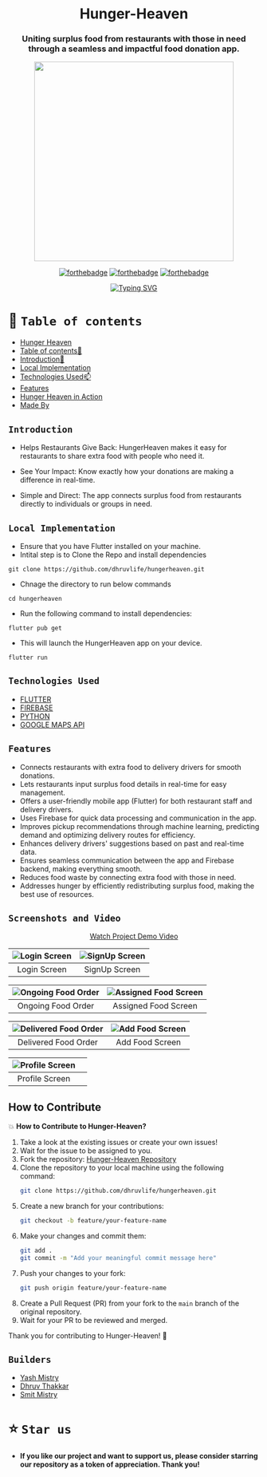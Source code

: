 <div align="center"> 

# Hunger-Heaven


### Uniting surplus food from restaurants with those in need through a seamless and impactful food donation app.
 


<p align="center">
<img  width="400" height="400" src="https://raw.githubusercontent.com/dhruvlife/hungerheaven/master/assets/logos/hh.png">
</p>

  
[![forthebadge](https://forthebadge.com/images/badges/built-by-developers.svg)](https://github.com/yash240408/HackHound) 
[![forthebadge](https://forthebadge.com/images/badges/built-with-love.svg)](https://www.python.org/) 
[![forthebadge](https://forthebadge.com/images/badges/powered-by-coffee.svg)](https://github.com/yash240408/HackHound)
  
  
 [![Typing SVG](https://readme-typing-svg.demolab.com?font=QUARTZO+&pause=1000&color=F72288&width=435&lines=Build+for+Google+Solution++Challenge+2024)](https://git.io/typing-svg)
 
 
</div>


# 🧭 `Table of contents`

- [Hunger Heaven](#Hunger-Heaven)
- [Table of contents🧭 ](#Table-of-contents)
- [Introduction🚀](#Introduction)
- [Local Implementation](#Local-Implementation)
- [Technologies Used📫](#Technologies-Used)
- [Features](#Features)
- [Hunger Heaven in Action](#Screenshots-and-Video)
- [Made By](#Builders)





## `Introduction`
<!--- <div align="center">
<img  width="100" height="120" align="center" src="https://user-images.githubusercontent.com/110530263/225117486-588eb822-df15-44c5-aa77-d6a955fa9002.png">
 </div> --->
 
- Helps Restaurants Give Back: HungerHeaven makes it easy for restaurants to share extra food with people who need it.

- See Your Impact: Know exactly how your donations are making a difference in real-time.

- Simple and Direct: The app connects surplus food from restaurants directly to individuals or groups in need.


## `Local Implementation`
- Ensure that you have Flutter installed on your machine.
- Intital step is to Clone the Repo and install dependencies
 ```
git clone https://github.com/dhruvlife/hungerheaven.git
 ```
- Chnage the directory to run below commands
 ```
cd hungerheaven
 ```
- Run the following command to install dependencies: 
```
flutter pub get
```
 - This will launch the HungerHeaven app on your device.
```
flutter run
```




## `Technologies Used`
- [FLUTTER](https://docs.flutter.dev/)
- [FIREBASE](https://firebase.google.com/docs)
- [PYTHON](https://docs.python.org/3/)
- [GOOGLE MAPS API](https://developers.google.com/maps/documentation/)


## `Features`
- Connects restaurants with extra food to delivery drivers for smooth donations.
- Lets restaurants input surplus food details in real-time for easy management.
- Offers a user-friendly mobile app (Flutter) for both restaurant staff and delivery drivers.
- Uses Firebase for quick data processing and communication in the app.
- Improves pickup recommendations through machine learning, predicting demand and optimizing delivery routes for efficiency.
- Enhances delivery drivers' suggestions based on past and real-time data.
- Ensures seamless communication between the app and Firebase backend, making everything smooth.
- Reduces food waste by connecting extra food with those in need.
- Addresses hunger by efficiently redistributing surplus food, making the best use of resources.

## `Screenshots and Video`

<div align=center">
  <p align="center"><a href="https://youtu.be/p_jyNBu7Plw">Watch Project Demo Video</a></p>
</div>

| ![Login Screen](https://raw.githubusercontent.com/dhruvlife/hungerheaven/master/assets/app_images/delivery_login.jpeg) | ![SignUp Screen](https://raw.githubusercontent.com/dhruvlife/hungerheaven/master/assets/app_images/partner_signup.jpeg) |
|:---:|:---:|
| Login Screen | SignUp Screen |

| ![Ongoing Food Order](https://raw.githubusercontent.com/dhruvlife/hungerheaven/master/assets/app_images/partner_home_ongoing.jpeg) | ![Assigned Food Screen](https://raw.githubusercontent.com/dhruvlife/hungerheaven/master/assets/app_images/partner_home_assign.jpeg) |
|:---:|:---:|
| Ongoing Food Order | Assigned Food Screen |

| ![Delivered Food Order](https://raw.githubusercontent.com/dhruvlife/hungerheaven/master/assets/app_images/partner_home_delivered.jpeg) | ![Add Food Screen](https://raw.githubusercontent.com/dhruvlife/hungerheaven/master/assets/app_images/partner_add_food.jpeg) |
|:---:|:---:|
| Delivered Food Order | Add Food Screen |

| ![Profile Screen](https://raw.githubusercontent.com/dhruvlife/hungerheaven/master/assets/app_images/partner_profile.jpeg) | |
|:---:|:---:|
| Profile Screen | |

## How to Contribute
💥 **How to Contribute to Hunger-Heaven?**

1. Take a look at the existing issues or create your own issues!
2. Wait for the issue to be assigned to you.
3. Fork the repository: [Hunger-Heaven Repository](https://github.com/dhruvlife/hungerheaven)
4. Clone the repository to your local machine using the following command:
    ```bash
    git clone https://github.com/dhruvlife/hungerheaven.git
    ```
5. Create a new branch for your contributions:
    ```bash
    git checkout -b feature/your-feature-name
    ```
6. Make your changes and commit them:
    ```bash
    git add .
    git commit -m "Add your meaningful commit message here"
    ```
7. Push your changes to your fork:
    ```bash
    git push origin feature/your-feature-name
    ```
8. Create a Pull Request (PR) from your fork to the `main` branch of the original repository.
9. Wait for your PR to be reviewed and merged.

Thank you for contributing to Hunger-Heaven! 🌟

## `Builders`

* [Yash Mistry](https://github.com/yash240408)
* [Dhruv Thakkar](https://github.com/dhruvlife)
* [Smit Mistry](https://github.com/SmitM1)


# ⭐️ `Star us`
- **If you like our project and want to support us, please consider starring our repository as a token of appreciation. Thank you!**
